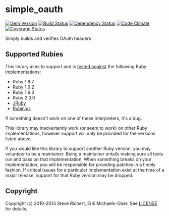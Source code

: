 # simple_oauth

[![Gem Version](http://img.shields.io/gem/v/simple_oauth.svg)][gem]
[![Build Status](http://img.shields.io/travis/laserlemon/simple_oauth.svg)][travis]
[![Dependency Status](http://img.shields.io/gemnasium/laserlemon/simple_oauth.svg)][gemnasium]
[![Code Climate](http://img.shields.io/codeclimate/github/laserlemon/simple_oauth.svg)][codeclimate]
[![Coverage Status](http://img.shields.io/coveralls/laserlemon/simple_oauth.svg)][coveralls]

[gem]: https://rubygems.org/gems/simple_oauth
[travis]: http://travis-ci.org/laserlemon/simple_oauth
[gemnasium]: https://gemnasium.com/laserlemon/simple_oauth
[codeclimate]: https://codeclimate.com/github/laserlemon/simple_oauth
[coveralls]: https://coveralls.io/r/laserlemon/simple_oauth

Simply builds and verifies OAuth headers

## Supported Rubies
This library aims to support and is [tested
against](http://travis-ci.org/laserlemon/simple_oauth) the following Ruby
implementations:

* Ruby 1.8.7
* Ruby 1.9.2
* Ruby 1.9.3
* Ruby 2.0.0
* [JRuby](http://jruby.org/)
* [Rubinius](http://rubini.us/)

If something doesn't work on one of these interpreters, it's a bug.

This library may inadvertently work (or seem to work) on other Ruby
implementations, however support will only be provided for the versions listed
above.

If you would like this library to support another Ruby version, you may
volunteer to be a maintainer. Being a maintainer entails making sure all tests
run and pass on that implementation. When something breaks on your
implementation, you will be responsible for providing patches in a timely
fashion. If critical issues for a particular implementation exist at the time
of a major release, support for that Ruby version may be dropped.

## Copyright
Copyright (c) 2010-2013 Steve Richert, Erik Michaels-Ober. See
[LICENSE](LICENSE.md) for details.
